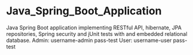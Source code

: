 # Java_Spring_Boot_Application
Java Spring Boot application implementing RESTful API, hibernate, JPA repositories, Spring security and jUnit tests with and embedded relational database.
Admin: username-admin pass-test
User: username-user pass-test

